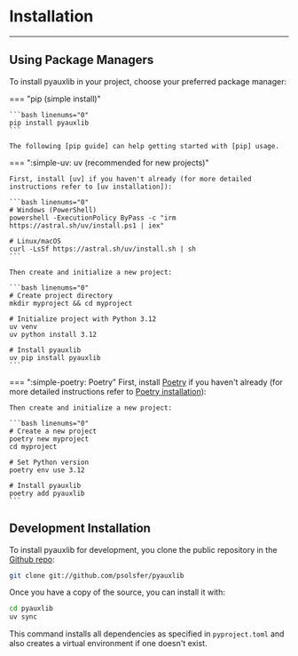 # Installation

----

## Using Package Managers

To install pyauxlib in your project, choose your preferred package manager:

=== "pip (simple install)"

    ```bash linenums="0"
    pip install pyauxlib
    ```

    The following [pip guide] can help getting started with [pip] usage.

=== ":simple-uv: uv (recommended for new projects)"

    First, install [uv] if you haven't already (for more detailed instructions refer to [uv installation]):

    ```bash linenums="0"
    # Windows (PowerShell)
    powershell -ExecutionPolicy ByPass -c "irm https://astral.sh/uv/install.ps1 | iex"

    # Linux/macOS
    curl -LsSf https://astral.sh/uv/install.sh | sh
    ```

    Then create and initialize a new project:

    ```bash linenums="0"
    # Create project directory
    mkdir myproject && cd myproject

    # Initialize project with Python 3.12
    uv venv
    uv python install 3.12

    # Install pyauxlib
    uv pip install pyauxlib
    ```

=== ":simple-poetry: Poetry"
    First, install [Poetry] if you haven't already (for more detailed instructions refer to [Poetry installation]):


    Then create and initialize a new project:

    ```bash linenums="0"
    # Create a new project
    poetry new myproject
    cd myproject

    # Set Python version
    poetry env use 3.12

    # Install pyauxlib
    poetry add pyauxlib
    ```

## Development Installation

To install pyauxlib for development, you clone the public repository in the [Github repo]:

```bash linenums="0"
git clone git://github.com/psolsfer/pyauxlib
```

Once you have a copy of the source, you can install it with:

```bash linenums="0"
cd pyauxlib
uv sync
```

This command installs all dependencies as specified in `pyproject.toml` and also creates a virtual environment if one doesn't exist.

[Github repo]: <https://github.com/psolsfer/pyauxlib>
[pip]: <https://pip.pypa.io/en/stable/>
[pip guide]: <https://pip.pypa.io/en/stable/getting-started/>
[Poetry]: <https://python-poetry.org/>
[Poetry installation]: <https://python-poetry.org/docs/#installation>
[uv]: <https://docs.astral.sh/uv/>
[uv installation]: <https://docs.astral.sh/uv/getting-started/installation/#installation-methods>
